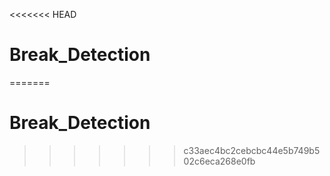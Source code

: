 <<<<<<< HEAD
# Break_Detection
=======
# Break_Detection
>>>>>>> c33aec4bc2cebcbc44e5b749b502c6eca268e0fb
